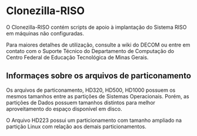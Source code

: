 # Clonezilla-RISO

O Clonezilla-RISO contém scripts de apoio à implantação do Sistema RISO em máquinas não configuradas.

Para maiores detalhes de utilização, consulte a wiki do DECOM ou entre em contato com o Suporte Técnico do Departamento de Computação do Centro Federal de Educação Tecnológica de Minas Gerais.

## Informaçes sobre os arquivos de particonamento

Os arquivos de particonamento, HD320, HD500, HD1000 possuem os mesmos tamanhos entre as partições de Sistemas Operacionais. Porém, as partições de Dados possuem tamanhos distintos para melhor aproveitamento do espaço disponível em disco.

O Arquivo HD223 possui um particionamento com tamanho ampliado na partição Linux com relação aos demais particionamentos.
